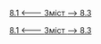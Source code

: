 [8.1 <--- ](8_1.md) [   Зміст   ](README.md) [--> 8.3](8_3.md)



[8.1 <--- ](8_1.md) [   Зміст   ](README.md) [--> 8.3](8_3.md)